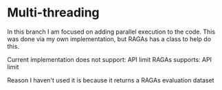 # Multi-threading
In this branch I am focused on adding parallel execution to the code.
This was done via my own implementation, but RAGAs has a class to help do this.

Current implementation does not support: API limit
RAGAs supports: API limit

Reason I haven't used it is because it returns a RAGAs evaluation dataset